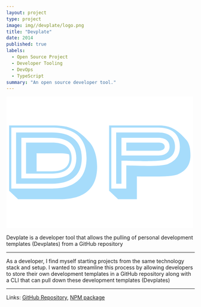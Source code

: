 ```yaml
---
layout: project
type: project
image: img//devplate/logo.png
title: "Devplate"
date: 2014
published: true
labels:
  - Open Source Project
  - Developer Tooling
  - DevOps
  - TypeScript
summary: "An open source developer tool."
---
```


<img class="img-fluid" src="../img/devplate/logo.png">

Devplate is a developer tool that allows the pulling of personal development templates (Devplates) from a GitHub repository

<hr>

As a developer, I find myself starting projects from the same technology stack and setup. I wanted to streamline this process by allowing developers to store their own development templates in a GitHub repository along with a CLI that can pull down these development templates (Devplates)

<hr>
Links: <a target="_blank" href="https://github.com/shortxmas/devplate">GitHub Repository</a>, <a target="_blank" href="https://www.npmjs.com/package/devplate">NPM package</a>
